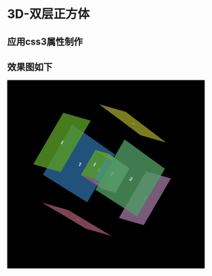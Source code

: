 # 3D-双层正方体

## 应用css3属性制作

## 效果图如下
![image](https://github.com/luo-shishi/3D-/blob/master/images/read.png)


